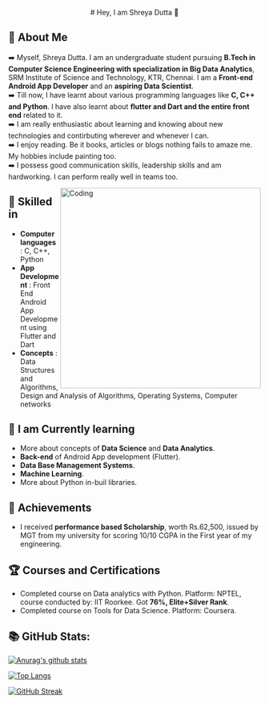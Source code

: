 
<p align="center">
  # Hey, I am Shreya Dutta 👋 
</p>
  
## :speech_balloon: About Me
:arrow_right: Myself, Shreya Dutta. I am an undergraduate student pursuing **B.Tech in Computer Science Engineering with specialization in Big Data Analytics**, SRM Institute of Science and Technology, KTR, Chennai. I am a **Front-end Android App Developer** and an **aspiring Data Scientist**. <br />
:arrow_right: Till now, I have learnt about various programming languages like **C, C++ and Python**. I have also learnt about **flutter and Dart and the entire front end** related to it.<br />
:arrow_right: I am really enthusiastic about learning and knowing about new technologies and contirbuting wherever and whenever I can.<br />
:arrow_right: I enjoy reading. Be it books, articles or blogs nothing fails to amaze me. My hobbies include painting too.<br />
:arrow_right: I possess good communication skills, leadership skills and am hardworking. I can perform really well in teams too.<br />

<img align="right" alt="Coding" width="400" src="https://cdn.dribbble.com/users/17707/screenshots/2413754/rrr.gif">

## :rocket: Skilled in
* **Computer languages** : C, C++, Python <br />
* **App Development** : Front End Android App Development using Flutter and Dart <br />
* **Concepts** : Data Structures and Algorithms, Design and Analysis of Algorithms, Operating Systems, Computer networks <br />

## :seedling: I am Currently learning
* More about concepts of <b>Data Science</b> and <b>Data Analytics</b>. <br />
* <b>Back-end</b> of Android App development (Flutter). <br />
* <b>Data Base Management Systems</b>. <br />
* <b>Machine Learning</b>. <br />
* More about Python in-buil libraries. <br />

## :medal_sports: Achievements 
* I received <b>performance based Scholarship</b>, worth Rs.62,500, issued by MGT from my university for scoring 10/10 CGPA in the First year of my engineering.

## :trophy: Courses and Certifications
* Completed course on Data analytics with Python. Platform: NPTEL, course conducted by: IIT Roorkee. Got <b>76%, Elite+Silver Rank</b>. <br />
* Completed course on Tools for Data Science. Platform: Coursera. <br />

## :books: GitHub Stats:  <br />

[![Anurag's github stats](https://github-readme-stats.vercel.app/api?username=shreya1881&show_icons=true&theme=tokyonight)](https://github.com/shreya1881)

[![Top Langs](https://github-readme-stats.vercel.app/api/top-langs/?username=shreya1881&layout=compact&theme=tokyonight)](https://github.com/shreya1881)

[![GitHub Streak](https://github-readme-streak-stats.herokuapp.com?user=shreya1881&theme=nightowl&hide_border=true)](https://git.io/streak-stats)




